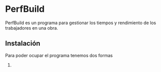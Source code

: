 # PerfBuild
PerfBuild es un programa para gestionar los tiempos y rendimiento de los trabajadores en una obra.

## Instalación
Para poder ocupar el programa tenemos dos formas

1. 
